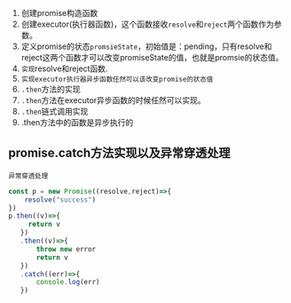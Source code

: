 1. 创建promise构造函数
2. 创建executor(执行器函数)，这个函数接收<code>resolve</code>和<code>reject</code>两个函数作为参数。
3. 定义promise的状态<code>promsieState</code>，初始值是：pending，只有resolve和reject这两个函数才可以改变promiseState的值，也就是promsie的状态值。
4. <code>实现</code>resolve和reject函数.
5. <code>实现executor执行器异步函数任然可以该改变promise的状态值</code>
6. <code>.then</code>方法的实现
7. <code>.then</code>方法在executor异步函数的时候任然可以实现。
8. <code>.then</code>链式调用实现
9. .then方法中的函数是异步执行的

## promise.catch方法实现以及异常穿透处理

<code>异常穿透处理</code>
```javascript
const p = new Promise((resolve,reject)=>{
    resolve("success")
})
p.then((v)=>{
     return v 
   })
   .then((v)=>{
       throw new error
       return v
   })
   .catch((err)=>{
       console.log(err)
   })
```